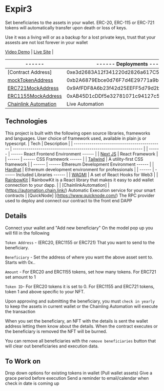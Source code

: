 # Expir3

Set beneficiaries to the assets in your wallet.  ERC-20, ERC-115 or ERC-721 tokens will automatically transfer upon death or loss of keys.

Use it was a living will or as a backup for a lost private keys, trust that your assests are not lost forever in your wallet

 [Video Demo](https://www.youtube.com/watch?v=1hfuYu83-3g) | 
 [Live Site](https://expir3.vercel.app/) | 

 | ------ | ------ Deployments ------ |
 | --------------------------------------------- | ------------------------------------------------------------------ |
 | [Contract Address] | 0xe3d2683A12f341220d2826a617C53c6aA0182f2C |
 | [mockTokenAddress](https://mumbai.polygonscan.com/address/0xb2A6879Ebce0d76F7d4E29771a9b4035f165d74d#writeContract) | 0xb2A6879Ebce0d76F7d4E29771a9b4035f165d74d |
 | [ERC721MockAddress](https://mumbai.polygonscan.com/address/0x9AfFDF8A6b23f42d25EEFF5d79d2b3DEf5092D0E#writeContract) | 0x9AfFDF8A6b23f42d25EEFF5d79d2b3DEf5092D0E |
 | [ERC1155MockAddress](https://mumbai.polygonscan.com/address/0xAB45D1cDDf5e32781071c94127c519510819B422#writeContract) | 0xAB45D1cDDf5e32781071c94127c519510819B422 |
 | [Chainlink Automation](https://automation.chain.link/mumbai/83612179419742895942894754336124772009671274433691093920740323009965453050319) | Live Automation |


## Technologies

This project is built with the following open source libraries, frameworks and languages. User choice of framework used, available in plain js or typescript.
| Tech | Description |
| --------------------------------------------- | ------------------------------------------------------------------ |
| ------ | ------ React Frontend Environment ------ |
| [Next JS](https://nextjs.org/) | React Framework |
| ------ | ------ CSS Framework ------ |
| [Tailwind](https://tailwindcss.com/) | A utility-first CSS framework |
| ------ | ------ Ethereum Development Environment ------ |
| [Hardhat](https://hardhat.org/) | Ethereum development environment for professionals |
| ------ | ------ Included Libraries ------ |
| [WAGMI](https://wagmi.sh/) | A set of React Hooks for Web3 |
| [RainbowKit](https://www.rainbowkit.com/docs/introduction) | RainbowKit is a React library that makes it easy to add wallet connection to your dapp. |
| [ChainlinkAutomation] |(https://automation.chain.link/) Automatic Execution service for your smart contracts
| [QuickNode] |(https://www.quicknode.com/) The RPC provider used to deploy and connect our contract to the front end DAPP


## Details

Connect your wallet and "Add new beneficiary"
On the model pop up you will fill in the following

`Token Address` - (ERC20, ERC1155 or ERC721) That you want to send to the beneficiary.

`Beneficiary` - Set the address of where you want the above asset sent to.  Starts with 0x..

`Amount` - For ERC20 and ERC1155 tokens, set how many tokens.  For ERC721 set amount to 1

`Token ID`- For ERC20 tokens it is set to 0.  For ERC1155 and ERC721 tokens, token 1 and above specific to your NFT. 


Upon approving and submitting the beneficiary, you must `check in yearly` to keep the assets in current wallet or the Chainling Automation will execute the transaction

When you set the beneficiary, an NFT with the details is sent the wallet address letting them know about the details.  When the contract executes or the beneficiary is removed the NFT will be burned.

You can remove all beneficiaries with the `remove beneficiaries` button that will clear out beneficiaries and execution data.


## To Work on

Drop down options for existing tokens in wallet (Pull wallet assets)
Give a grace period before execution
Send a reminder to email/calendar when check in date is coming up

